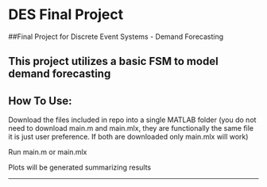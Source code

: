 # DES Final Project
##Final Project for Discrete Event Systems - Demand Forecasting 

This project utilizes a basic FSM to model demand forecasting
----------------------------------------------------------------------------
How To Use:
----------------------------------------------------------------------------
Download the files included in repo into a single MATLAB folder 
(you do not need to download main.m and main.mlx, they are functionally 
the same file it is just user preference. If both are downloaded only
main.mlx will work)

Run main.m or main.mlx

Plots will be generated summarizing results

----------------------------------------------------------------------------
